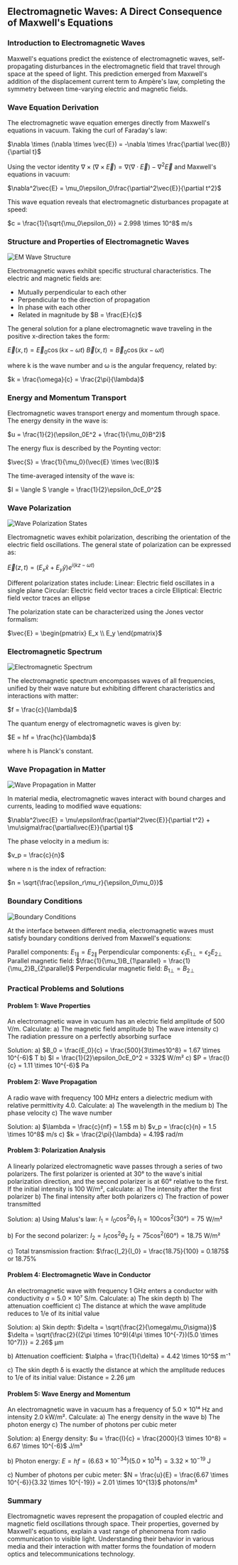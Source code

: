 ## Electromagnetic Waves: A Direct Consequence of Maxwell's Equations

### Introduction to Electromagnetic Waves

Maxwell's equations predict the existence of electromagnetic waves, self-propagating disturbances in the electromagnetic field that travel through space at the speed of light. This prediction emerged from Maxwell's addition of the displacement current term to Ampère's law, completing the symmetry between time-varying electric and magnetic fields.

### Wave Equation Derivation

The electromagnetic wave equation emerges directly from Maxwell's equations in vacuum. Taking the curl of Faraday's law:

$\nabla \times (\nabla \times \vec{E}) = -\nabla \times \frac{\partial \vec{B}}{\partial t}$

Using the vector identity $\nabla \times (\nabla \times \vec{E}) = \nabla(\nabla \cdot \vec{E}) - \nabla^2\vec{E}$ and Maxwell's equations in vacuum:

$\nabla^2\vec{E} = \mu_0\epsilon_0\frac{\partial^2\vec{E}}{\partial t^2}$

This wave equation reveals that electromagnetic disturbances propagate at speed:

$c = \frac{1}{\sqrt{\mu_0\epsilon_0}} = 2.998 \times 10^8$ m/s

### Structure and Properties of Electromagnetic Waves

![EM Wave Structure](/content/images/electromagnetism/maxwells-equations/em-wave-structure.svg)

Electromagnetic waves exhibit specific structural characteristics. The electric and magnetic fields are:
- Mutually perpendicular to each other
- Perpendicular to the direction of propagation
- In phase with each other
- Related in magnitude by $B = \frac{E}{c}$

The general solution for a plane electromagnetic wave traveling in the positive x-direction takes the form:

$\vec{E}(x,t) = \vec{E}_0\cos(kx - \omega t)$
$\vec{B}(x,t) = \vec{B}_0\cos(kx - \omega t)$

where k is the wave number and ω is the angular frequency, related by:

$k = \frac{\omega}{c} = \frac{2\pi}{\lambda}$

### Energy and Momentum Transport

Electromagnetic waves transport energy and momentum through space. The energy density in the wave is:

$u = \frac{1}{2}(\epsilon_0E^2 + \frac{1}{\mu_0}B^2)$

The energy flux is described by the Poynting vector:

$\vec{S} = \frac{1}{\mu_0}(\vec{E} \times \vec{B})$

The time-averaged intensity of the wave is:

$I = \langle S \rangle = \frac{1}{2}\epsilon_0cE_0^2$

### Wave Polarization

![Wave Polarization States](/content/images/electromagnetism/maxwells-equations/wave-polarization.svg)

Electromagnetic waves exhibit polarization, describing the orientation of the electric field oscillations. The general state of polarization can be expressed as:

$\vec{E}(z,t) = (E_x\hat{x} + E_y\hat{y})e^{i(kz-\omega t)}$

Different polarization states include:
Linear: Electric field oscillates in a single plane
Circular: Electric field vector traces a circle
Elliptical: Electric field vector traces an ellipse

The polarization state can be characterized using the Jones vector formalism:

$\vec{E} = \begin{pmatrix} E_x \\ E_y \end{pmatrix}$

### Electromagnetic Spectrum

![Electromagnetic Spectrum](/content/images/electromagnetism/maxwells-equations/em-spectrum.svg)

The electromagnetic spectrum encompasses waves of all frequencies, unified by their wave nature but exhibiting different characteristics and interactions with matter:

$f = \frac{c}{\lambda}$

The quantum energy of electromagnetic waves is given by:

$E = hf = \frac{hc}{\lambda}$

where h is Planck's constant.

### Wave Propagation in Matter

![Wave Propagation in Matter](/content/images/electromagnetism/maxwells-equations/wave-in-matter.svg)

In material media, electromagnetic waves interact with bound charges and currents, leading to modified wave equations:

$\nabla^2\vec{E} = \mu\epsilon\frac{\partial^2\vec{E}}{\partial t^2} + \mu\sigma\frac{\partial\vec{E}}{\partial t}$

The phase velocity in a medium is:

$v_p = \frac{c}{n}$

where n is the index of refraction:

$n = \sqrt{\frac{\epsilon_r\mu_r}{\epsilon_0\mu_0}}$

### Boundary Conditions

![Boundary Conditions](/content/images/electromagnetism/maxwells-equations/boundary-conditions.svg)

At the interface between different media, electromagnetic waves must satisfy boundary conditions derived from Maxwell's equations:

Parallel components: $E_{1\parallel} = E_{2\parallel}$
Perpendicular components: $\epsilon_1E_{1\perp} = \epsilon_2E_{2\perp}$
Parallel magnetic field: $\frac{1}{\mu_1}B_{1\parallel} = \frac{1}{\mu_2}B_{2\parallel}$
Perpendicular magnetic field: $B_{1\perp} = B_{2\perp}$

### Practical Problems and Solutions

#### Problem 1: Wave Properties
An electromagnetic wave in vacuum has an electric field amplitude of 500 V/m. Calculate:
a) The magnetic field amplitude
b) The wave intensity
c) The radiation pressure on a perfectly absorbing surface

Solution:
a) $B_0 = \frac{E_0}{c} = \frac{500}{3\times10^8} = 1.67 \times 10^{-6}$ T
b) $I = \frac{1}{2}\epsilon_0cE_0^2 = 332$ W/m²
c) $P = \frac{I}{c} = 1.11 \times 10^{-6}$ Pa

#### Problem 2: Wave Propagation
A radio wave with frequency 100 MHz enters a dielectric medium with relative permittivity 4.0. Calculate:
a) The wavelength in the medium
b) The phase velocity
c) The wave number

Solution:
a) $\lambda = \frac{c}{nf} = 1.5$ m
b) $v_p = \frac{c}{n} = 1.5 \times 10^8$ m/s
c) $k = \frac{2\pi}{\lambda} = 4.19$ rad/m

#### Problem 3: Polarization Analysis
A linearly polarized electromagnetic wave passes through a series of two polarizers. The first polarizer is oriented at 30° to the wave's initial polarization direction, and the second polarizer is at 60° relative to the first. If the initial intensity is 100 W/m², calculate:
a) The intensity after the first polarizer
b) The final intensity after both polarizers
c) The fraction of power transmitted

Solution:
a) Using Malus's law: $I_1 = I_0\cos^2\theta_1$
$I_1 = 100\cos^2(30°) = 75$ W/m²

b) For the second polarizer: $I_2 = I_1\cos^2\theta_2$
$I_2 = 75\cos^2(60°) = 18.75$ W/m²

c) Total transmission fraction:
$\frac{I_2}{I_0} = \frac{18.75}{100} = 0.1875$ or 18.75%

#### Problem 4: Electromagnetic Wave in Conductor
An electromagnetic wave with frequency 1 GHz enters a conductor with conductivity σ = 5.0 × 10⁷ S/m. Calculate:
a) The skin depth
b) The attenuation coefficient
c) The distance at which the wave amplitude reduces to 1/e of its initial value

Solution:
a) Skin depth:
$\delta = \sqrt{\frac{2}{\omega\mu_0\sigma}}$
$\delta = \sqrt{\frac{2}{(2\pi \times 10^9)(4\pi \times 10^{-7})(5.0 \times 10^7)}} = 2.26$ μm

b) Attenuation coefficient:
$\alpha = \frac{1}{\delta} = 4.42 \times 10^5$ m⁻¹

c) The skin depth δ is exactly the distance at which the amplitude reduces to 1/e of its initial value:
Distance = 2.26 μm

#### Problem 5: Wave Energy and Momentum
An electromagnetic wave in vacuum has a frequency of 5.0 × 10¹⁴ Hz and intensity 2.0 kW/m². Calculate:
a) The energy density in the wave
b) The photon energy
c) The number of photons per cubic meter

Solution:
a) Energy density:
$u = \frac{I}{c} = \frac{2000}{3 \times 10^8} = 6.67 \times 10^{-6}$ J/m³

b) Photon energy:
$E = hf = (6.63 \times 10^{-34})(5.0 \times 10^{14}) = 3.32 \times 10^{-19}$ J

c) Number of photons per cubic meter:
$N = \frac{u}{E} = \frac{6.67 \times 10^{-6}}{3.32 \times 10^{-19}} = 2.01 \times 10^{13}$ photons/m³

### Summary

Electromagnetic waves represent the propagation of coupled electric and magnetic field oscillations through space. Their properties, governed by Maxwell's equations, explain a vast range of phenomena from radio communication to visible light. Understanding their behavior in various media and their interaction with matter forms the foundation of modern optics and telecommunications technology.
